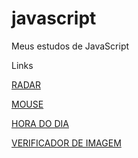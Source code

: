 # javascript
 Meus estudos de JavaScript
 
 <p>Links</p>
 <p><a href="https://vpitthan.github.io/javascript/exercicios/ex010/ex010.html" target="_eblank">RADAR</a></p>
 <p><a href="https://vpitthan.github.io/javascript/exercicios/ex006/ex006.html" target="_eblank">MOUSE</a></p>
<p><a href="https://vpitthan.github.io/javascript/exercicios/ex014/ex014.html">HORA DO DIA</a></p>
<p><a href="https://vpitthan.github.io/javascript/exercicios/ex015/ex015.html">VERIFICADOR DE IMAGEM</a></p>

